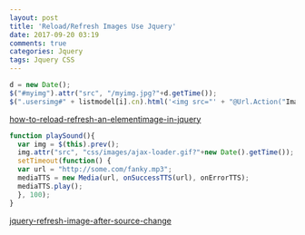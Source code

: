 ```yaml
---
layout: post
title: 'Reload/Refresh Images Use Jquery'
date: 2017-09-20 03:19
comments: true
categories: Jquery
tags: Jquery CSS
---
```

```js
d = new Date();
$("#myimg").attr("src", "/myimg.jpg?"+d.getTime());
$(".usersimg#" + listmodel[i].cn).html('<img src="' + "@Url.Action("Images", "Management")?pic=" + picn	ame + '&'+ dat.getTime() +'"id = "' + listmodel[i].indx + '" alt="usersimage" />');
```
[how-to-reload-refresh-an-elementimage-in-jquery](https://stackoverflow.com/questions/2104949/how-to-reload-refresh-an-elementimage-in-jquery)
```js
function playSound(){
  var img = $(this).prev();
  img.attr("src", "css/images/ajax-loader.gif?"+new Date().getTime());
  setTimeout(function() {
  var url = "http://some.com/fanky.mp3";
  mediaTTS = new Media(url, onSuccessTTS(url), onErrorTTS);
  mediaTTS.play();
  }, 100);
}
```
[jquery-refresh-image-after-source-change](https://stackoverflow.com/questions/12271933/jquery-refresh-image-after-source-change)